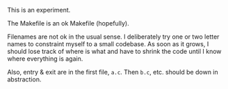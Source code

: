 This is an experiment.

The Makefile is an ok Makefile (hopefully).

Filenames are not ok in the usual sense. I deliberately try one or two letter
names to constraint myself to a small codebase. As soon as it grows, I should
lose track of where is what and have to shrink the code until I know where
everything is again.

Also, entry & exit are in the first file, `a.c`. Then `b.c`, etc. should be
down in abstraction.
